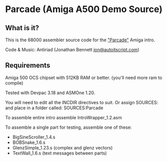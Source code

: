 # Parcade (Amiga A500 Demo Source)

## What is it?

This is the 68000 assembler source code for the ["Parcade"](https://www.pouet.net/prod.php?which=81350) Amiga intro.

Code & Music: Antiriad (Jonathan Bennett <jon@autoitscript.com>)

## Requirements

Amiga 500 OCS chipset with 512KB RAM or better. 
(you'll need more ram to compile)

Tested with Devpac 3.18 and ASMOne 1.20.

You will need to edit all the INCDIR directives to suit.
Or assign SOURCES: and place in a folder called:
SOURCES:Parcade

To assemble entire intro assemble IntroWrapper_1.2.asm

To assemble a single part for testing, assemble one of these:
- BigSineScroller_1.4.s 
- BOBSnake_1.6.s
- GlenzSimple_1.23.s  (complex and glenz vectors)
- TextWall_1.6.s (text messages between parts)
